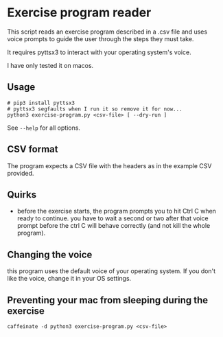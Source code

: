 # Exercise program reader

This script reads an exercise program described in a .csv file and uses voice
prompts to guide the user through the steps they must take.

It requires pyttsx3 to interact with your operating system's voice.

I have only tested it on macos.

## Usage

```
# pip3 install pyttsx3
# pyttsx3 segfaults when I run it so remove it for now...
python3 exercise-program.py <csv-file> [ --dry-run ]
```

See `--help` for all options.

## CSV format

The program expects a CSV file with the headers as in the example CSV provided.

## Quirks

- before the exercise starts, the program prompts you to hit Ctrl C when ready
  to continue. you have to wait a second or two after that voice prompt before
  the ctrl C will behave correctly (and not kill the whole program).

## Changing the voice

this program uses the default voice of your operating system. If you don't like
the voice, change it in your OS settings.

## Preventing your mac from sleeping during the exercise

```
caffeinate -d python3 exercise-program.py <csv-file>
```
